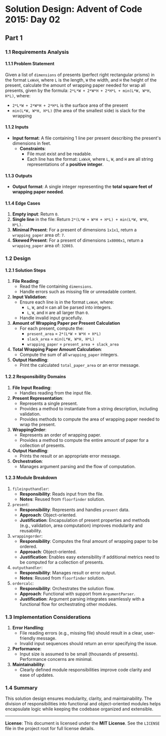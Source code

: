 <!-- SPDX-License-Identifier: MIT -->
<!-- Copyright (c) Vojtech Krajnansky -->
# Solution Design: Advent of Code 2015: Day 02
## Part 1
### 1.1 Requirements Analysis
#### 1.1.1 Problem Statement
Given a list of `dimensions` of presents (perfect right rectangular prisms) in the format `LxWxH`, where `L` is the length, `W` the width, and `H` the height of the present, calculate the amount of wrapping paper needed for wrap all presents, given by the formula: `2*L*W + 2*W*H + 2*H*L + min(L*W, W*H, H*L)`, where:
- `2*L*W + 2*W*H + 2*H*L` is the surface area of the present
- `min(L*W, W*H, H*L)` (the area of the smallest side) is slack for the wrapping

#### 1.1.2 Inputs
- **Input format**: A file containing 1 line per present describing the present's dimensions in feet.
  - **Constraints**:
    - File must exist and be readable.
    - Each line has the format: `LxWxH`, where `L`, `W`, and `H` are all string representations of a **positive integer**.

#### 1.1.3 Outputs
- **Output format**: A single integer representing the **total square feet of wrapping paper needed**.

#### 1.1.4 Edge Cases
1. **Empty input**: Return `0`.
2. **Single line** in the file: Return `2*(L*W + W*H + H*L) + min(L*W, W*H, H*L)`.
3. **Minimal Present**: For a present of dimensions `1x1x1`, return a `wrapping_paper` area of: `7`.
4. **Skewed Present**: For a present of dimensions `1x8000x1`, return a `wrapping_paper` area of: `32003`.

### 1.2 Design
#### 1.2.1 Solution Steps
1. **File Reading**:
   - Read the file containing `dimensions`.
   - Handle errors such as missing file or unreadable content.
2. **Input Validation**:
   - Ensure each line is in the format `LxWxH`, where:
     - `L`, `W`, and `H` can all be parsed into integers.
     - `L`, `W`, and `H` are all larger than `0`.
   - Handle invalid input gracefully.
3. **Amount of Wrapping Paper per Present Calculation**
   - For each present, compute the:
     - `present_area` = `2*(L*W + W*H + H*L)`
     - `slack_area` = `min(L*W, W*H, H*L)`
     - `wrapping_paper` = `present_area + slack_area`
3. **Total Wrapping Paper Amount Calculation**:
   - Compute the sum of all `wrapping_paper` integers.
4. **Output Handling**:
   - Print the calculated `total_paper_area` or an error message.

#### 1.2.2 Responsibility Domains
1. **File Input Reading**:
   - Handles reading from the input file.
2. **Present Representation**:
   - Represents a single present.
   - Provides a method to instantiate from a string description, including validation.
   - Provides methods to compute the area of wrapping paper needed to wrap the present.
3. **WrappingOrder**:
   - Represents an order of wrapping paper.
   - Provides a method to compute the entire amount of paper for a collection of presents.
3. **Output Handling**:
   - Prints the result or an appropriate error message.
4. **Orchestration**:
   - Manages argument parsing and the flow of computation.

#### 1.2.3 Module Breakdown
1. `fileinputhandler`:
   - **Responsibility**: Reads input from the file.
   - **Notes**: Reused from `floorfinder` solution.
2. `present`:
   - **Responsibility**: Represents and handles `present` data.
   - **Approach**: Object-oriented.
   - **Justification**: Encapsulation of present properties and methods (e.g., validation, area computation) improves modularity and reusability.
3. `wrappingorder`:
   - **Responsibility**: Computes the final amount of wrapping paper to be ordered.
   - **Approach**: Object-oriented.
   - **Justification**: Enables easy extensibility if additional metrics need to be computed for a collection of presents.
3. `outputhandler`:
   - **Responsibility**: Manages result or error output.
   - **Notes**: Reused from `floorfinder` solution.
4. `ordercalc`:
   - **Responsibility**: Orchestrates the solution flow.
   - **Approach**: Functional with support from `ArgumentParser`.
   - **Justification**: Argument parsing integrates seamlessly with a functional flow for orchestrating other modules.

### 1.3 Implementation Considerations
1. **Error Handling**:
   - File reading errors (e.g., missing file) should result in a clear, user-friendly message.
   - Invalid input sequences should return an error specifying the issue.
2. **Performance**:
   - Input size is assumed to be small (thousands of presents). Performance concerns are minimal.
3. **Maintainability**:
   - Clearly defined module responsibilities improve code clarity and ease of updates.

### 1.4 Summary
This solution design ensures modularity, clarity, and maintainability. The division of responsibilities into functional and object-oriented modules helps encapsulate logic while keeping the codebase organized and extensible.

---

**License**: This document is licensed under the **MIT License**. See the `LICENSE` file in the project root for full license details.
